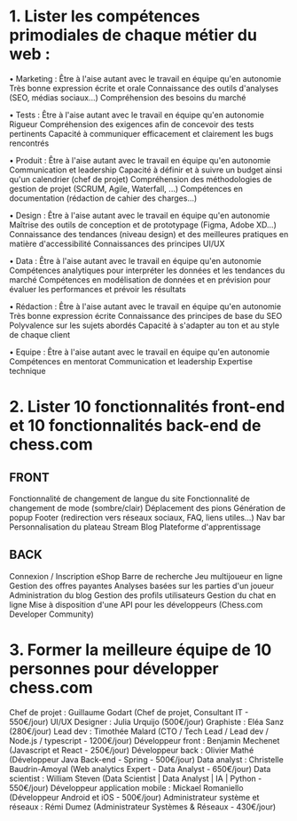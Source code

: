 # 1. Lister les compétences primodiales de chaque métier du web :
• Marketing :
Être à l'aise autant avec le travail en équipe qu'en autonomie
Très bonne expression écrite et orale
Connaissance des outils d'analyses (SEO, médias sociaux...)
Compréhension des besoins du marché

• Tests :
Être à l'aise autant avec le travail en équipe qu'en autonomie
Rigueur
Compréhension des exigences afin de concevoir des tests pertinents
Capacité à communiquer efficacement et clairement les bugs rencontrés

• Produit :
Être à l'aise autant avec le travail en équipe qu'en autonomie
Communication et leadership
Capacité à définir et à suivre un budget ainsi qu'un calendrier (chef de projet)
Compréhension des méthodologies de gestion de projet (SCRUM, Agile, Waterfall, ...)
Compétences en documentation (rédaction de cahier des charges...)

• Design :
Être à l'aise autant avec le travail en équipe qu'en autonomie
Maîtrise des outils de conception et de prototypage (Figma, Adobe XD...)
Connaissance des tendances (niveau design) et des meilleures pratiques en matière d'accessibilité
Connaissances des principes UI/UX

• Data :
Être à l'aise autant avec le travail en équipe qu'en autonomie
Compétences analytiques pour interpréter les données et les tendances du marché
Compétences en modélisation de données et en prévision pour évaluer les performances et prévoir les résultats

• Rédaction :
Être à l'aise autant avec le travail en équipe qu'en autonomie
Très bonne expression écrite
Connaissance des principes de base du SEO
Polyvalence sur les sujets abordés
Capacité à s'adapter au ton et au style de chaque client

• Equipe :
Être à l'aise autant avec le travail en équipe qu'en autonomie
Compétences en mentorat
Communication et leadership
Expertise technique 


# 2. Lister 10 fonctionnalités front-end et 10 fonctionnalités back-end de chess.com
## FRONT
Fonctionnalité de changement de langue du site
Fonctionnalité de changement de mode (sombre/clair)
Déplacement des pions
Génération de popup
Footer (redirection vers réseaux sociaux, FAQ, liens utiles...)
Nav bar
Personnalisation du plateau
Stream
Blog
Plateforme d'apprentissage

## BACK
Connexion / Inscription
eShop
Barre de recherche
Jeu multijoueur en ligne
Gestion des offres payantes
Analyses basées sur les parties d'un joueur
Administration du blog
Gestion des profils utilisateurs
Gestion du chat en ligne
Mise à disposition d'une API pour les développeurs (Chess.com Developer Community)


# 3. Former la meilleure équipe de 10 personnes pour développer chess.com
Chef de projet : Guillaume Godart (Chef de projet, Consultant IT - 550€/jour)
UI/UX Designer : Julia Urquijo (500€/jour)
Graphiste : Eléa Sanz (280€/jour)
Lead dev : Timothée Malard (CTO / Tech Lead / Lead dev / Node.js / typescript - 1200€/jour)
Développeur front : Benjamin Mechenet (Javascript et React - 250€/jour)
Développeur back : Olivier Mathé (Développeur Java Back-end - Spring - 500€/jour)
Data analyst : Christelle Baudrin-Amoyal (Web analytics Expert - Data Analyst - 650€/jour)
Data scientist : William Steven (Data Scientist | Data Analyst | IA | Python - 550€/jour)
Développeur application mobile : Mickael Romaniello (Développeur Android et iOS - 500€/jour)
Administrateur système et réseaux : Rémi Dumez (Administrateur Systèmes & Réseaux - 430€/jour)

